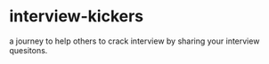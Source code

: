 # interview-kickers

a journey to help others to crack interview by sharing your interview quesitons.
